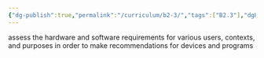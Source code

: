 ```yaml
---
{"dg-publish":true,"permalink":"/curriculum/b2-3/","tags":["B2.3"],"dgHomeLink":false}
---
```


assess the hardware and software requirements for various users, contexts, and purposes in order to make recommendations for devices and programs